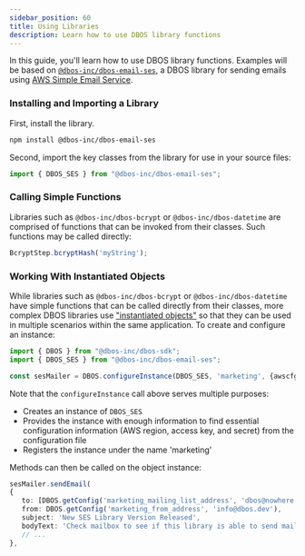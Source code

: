 ```yaml
---
sidebar_position: 60
title: Using Libraries
description: Learn how to use DBOS library functions
---
```


In this guide, you'll learn how to use DBOS library functions.  Examples will be based on [`@dbos-inc/dbos-email-ses`](https://www.npmjs.com/package/@dbos-inc/dbos-email-ses), a DBOS library for sending emails using [AWS Simple Email Service](https://aws.amazon.com/ses/).

### Installing and Importing a Library

First, install the library.
```bash
npm install @dbos-inc/dbos-email-ses
```

Second, import the key classes from the library for use in your source files:
```typescript
import { DBOS_SES } from "@dbos-inc/dbos-email-ses";
```

### Calling Simple Functions
Libraries such as `@dbos-inc/dbos-bcrypt` or `@dbos-inc/dbos-datetime` are comprised of functions that can be invoked from their classes.  Such functions may be called directly:
```typescript
BcryptStep.bcryptHash('myString');
```

### Working With Instantiated Objects
While libraries such as `@dbos-inc/dbos-bcrypt` or `@dbos-inc/dbos-datetime` have simple functions that can be called directly from their classes, more complex DBOS libraries use ["instantiated objects"](../instantiated-objects) so that they can be used in multiple scenarios within the same application.  To create and configure an instance:

```typescript
import { DBOS } from "@dbos-inc/dbos-sdk";
import { DBOS_SES } from "@dbos-inc/dbos-email-ses";

const sesMailer = DBOS.configureInstance(DBOS_SES, 'marketing', {awscfgname: 'marketing_email_aws_config'});
```

Note that the `configureInstance` call above serves multiple purposes:
* Creates an instance of `DBOS_SES`
* Provides the instance with enough information to find essential configuration information (AWS region, access key, and secret) from the configuration file
* Registers the instance under the name 'marketing'

Methods can then be called on the object instance:
```typescript
sesMailer.sendEmail(
{
   to: [DBOS.getConfig('marketing_mailing_list_address', 'dbos@nowhere.dev')],
   from: DBOS.getConfig('marketing_from_address', 'info@dbos.dev'),
   subject: 'New SES Library Version Released',
   bodyText: 'Check mailbox to see if this library is able to send mail about itself.',
   // ...
},
```
